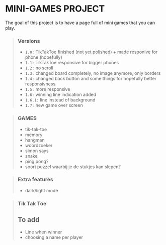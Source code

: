 # MINI-GAMES PROJECT

The goal of this project is to have a page full of mini games that you can play.

> ### Versions
>
> - `1.0:` TikTakToe finished (not yet polished) + made responive for phone (hopefully)
> - `1.1:` TikTakToe responsive for bigger phones
> - `1.2:` no scroll
> - `1.3:` changed board completely, no image anymore, only borders
> - `1.4:` changed back button and some things for hopefully better responsivness
> - `1.5:` more responsive
> - `1.6:` winning line indication added
> - `1.6.1:` line instead of background
> - `1.7:` new game over screen
 
> ### GAMES
>
> - tik-tak-toe
> - memory
> - hangman
> - woordzoeker
> - simon says
> - snake
> - ping pong?
> - soort puzzel waarbij je de stukjes kan slepen?

> ### Extra features
> - dark/light mode

> ### Tik Tak Toe
> ## To add
> - Line when winner
> - choosing a name per player
